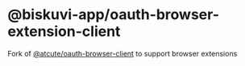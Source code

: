 # @biskuvi-app/oauth-browser-extension-client

Fork of [@atcute/oauth-browser-client](https://github.com/biskuvi-app/atcute/tree/trunk/packages/oauth/browser-client) to support browser extensions
